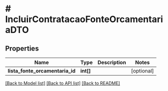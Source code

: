 # # IncluirContratacaoFonteOrcamentariaDTO

## Properties

Name | Type | Description | Notes
------------ | ------------- | ------------- | -------------
**lista_fonte_orcamentaria_id** | **int[]** |  | [optional]

[[Back to Model list]](../../README.md#models) [[Back to API list]](../../README.md#endpoints) [[Back to README]](../../README.md)
